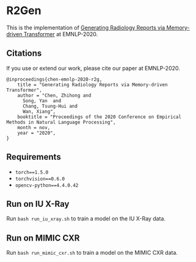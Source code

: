 # R2Gen

This is the implementation of [Generating Radiology Reports via Memory-driven Transformer]() at EMNLP-2020.

## Citations

If you use or extend our work, please cite our paper at EMNLP-2020.
```
@inproceedings{chen-emnlp-2020-r2g,
    title = "Generating Radiology Reports via Memory-driven Transformer",
    author = "Chen, Zhihong and
      Song, Yan  and
      Chang, Tsung-Hui and
      Wan, Xiang",
    booktitle = "Proceedings of the 2020 Conference on Empirical Methods in Natural Language Processing",
    month = nov,
    year = "2020",
}
```

## Requirements

- `torch==1.5.0`
- `torchvision==0.6.0`
- `opencv-python==4.4.0.42`


## Run on IU X-Ray

Run `bash run_iu_xray.sh` to train a model on the IU X-Ray data.

## Run on MIMIC CXR

Run `bash run_mimic_cxr.sh` to train a model on the MIMIC CXR data.
